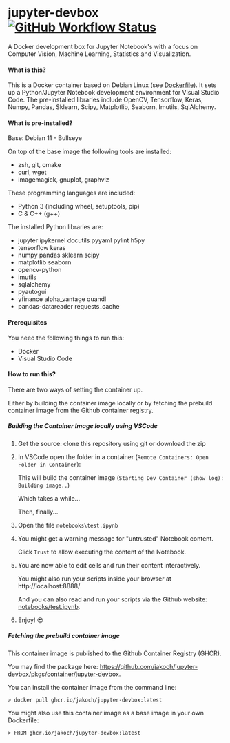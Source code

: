 # jupyter-devbox [![GitHub Workflow Status](https://img.shields.io/github/actions/workflow/status/jakoch/jupyter-devbox/release.yml?branch=main&style=flat&logo=github&label=Image%20published%20on%20GHCR)](https://github.com/jakoch/jupyter-devbox)

A Docker development box for Jupyter Notebook's with a focus on Computer Vision, Machine Learning, Statistics and Visualization.

#### What is this?

This is a Docker container based on Debian Linux (see [Dockerfile](https://github.com/jakoch/jupyter-devbox/blob/main/.devcontainer/Dockerfile)).
It sets up a Python/Jupyter Notebook development environment for Visual Studio Code.
The pre-installed libraries include OpenCV, Tensorflow, Keras, Numpy, Pandas, Sklearn, Scipy, Matplotlib, Seaborn, Imutils, SqlAlchemy.

#### What is pre-installed?

Base: Debian 11 - Bullseye

On top of the base image the following tools are installed:
- zsh, git, cmake
- curl, wget
- imagemagick, gnuplot, graphviz

These programming languages are included:
 - Python 3 (including wheel, setuptools, pip)
 - C & C++ (g++)

The installed Python libraries are:
 - jupyter ipykernel docutils pyyaml pylint h5py
 - tensorflow keras
 - numpy pandas sklearn scipy
 - matplotlib seaborn
 - opencv-python
 - imutils
 - sqlalchemy
 - pyautogui
 - yfinance alpha_vantage quandl
 - pandas-datareader requests_cache

#### Prerequisites

You need the following things to run this:

- Docker
- Visual Studio Code

#### How to run this?

There are two ways of setting the container up.

Either by building the container image locally or by fetching the prebuild container image from the Github container registry. 

##### Building the Container Image locally using VSCode

1. Get the source: clone this repository using git or download the zip
2. In VSCode open the folder in a container (`Remote Containers: Open Folder in Container`):

   This will build the container image (`Starting Dev Container (show log): Building image..`)

   Which takes a while...

   Then, finally...

4. Open the file `notebooks\test.ipynb`
5. You might get a warning message for "untrusted" Notebook content.

   Click `Trust` to allow executing the content of the Notebook.

6. You are now able to edit cells and run their content interactively.

   You might also run your scripts inside your browser at http://localhost:8888/

   And you can also read and run your scripts via the Github website: [notebooks/test.ipynb](https://github.com/jakoch/jupyter-devbox/blob/main/notebooks/test.ipynb).

7. Enjoy! :sunglasses:

##### Fetching the prebuild container image

This container image is published to the Github Container Registry (GHCR). 

You may find the package here: https://github.com/jakoch/jupyter-devbox/pkgs/container/jupyter-devbox.

You can install the container image from the command line: 
```
> docker pull ghcr.io/jakoch/jupyter-devbox:latest
```

You might also use this container image as a base image in your own Dockerfile: 
```
> FROM ghcr.io/jakoch/jupyter-devbox:latest
```


